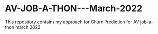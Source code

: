 # AV-JOB-A-THON---March-2022
This repository contains my approach for Churn Prediction for AV job-a-thon march 2022
